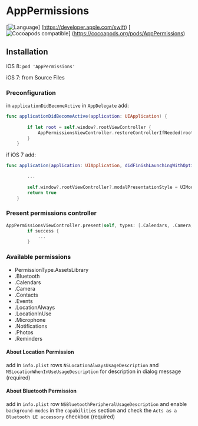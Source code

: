 # AppPermissions
[![Language](http://img.shields.io/badge/language-swift-brightgreen.svg?style=flat)]
(https://developer.apple.com/swift)
[![Cocoapods compatible](https://cocoapod-badges.herokuapp.com/v/PermissionScope/badge.png)]
(https://cocoapods.org/pods/AppPermissions)

## Installation

iOS 8:
`pod 'AppPermissions'`

iOS 7:
from Source Files

### Preconfiguration

in `applicationDidBecomeActive`  in `AppDelegate` add:

```swift
func applicationDidBecomeActive(application: UIApplication) {
        
        if let root = self.window?.rootViewController {
            AppPermissionsViewController.restoreControllerIfNeeded(root)
        }
    }
```

if iOS 7 add:
```swift
func application(application: UIApplication, didFinishLaunchingWithOptions launchOptions: [NSObject: AnyObject]?) -> Bool {

        ...
        
        self.window?.rootViewController?.modalPresentationStyle = UIModalPresentationStyle.CurrentContext;
        return true
    }
```
### Present permissions controller

```swift
AppPermissionsViewController.present(self, types: [.Calendars, .Camera, .Contacts]) { success in
        if success {
            ...
        }
```

### Available permissions 
* PermissionType.AssetsLibrary
* .Bluetooth
* .Calendars
* .Camera
* .Contacts
* .Events
* .LocationAlways
* .LocationInUse
* .Microphone
* .Notifications
* .Photos
* .Reminders

#### About Location Permission

add in `info.plist` rows `NSLocationAlwaysUsageDescription` and `NSLocationWhenInUseUsageDescription` for description in dialog message (required)

#### About Bluetooth Permission

add in `info.plist` row `NSBluetoothPeripheralUsageDescription` and enable `background-modes` in the `capabilities` section and check the `Acts as a Bluetooth LE accessory` checkbox (required)
